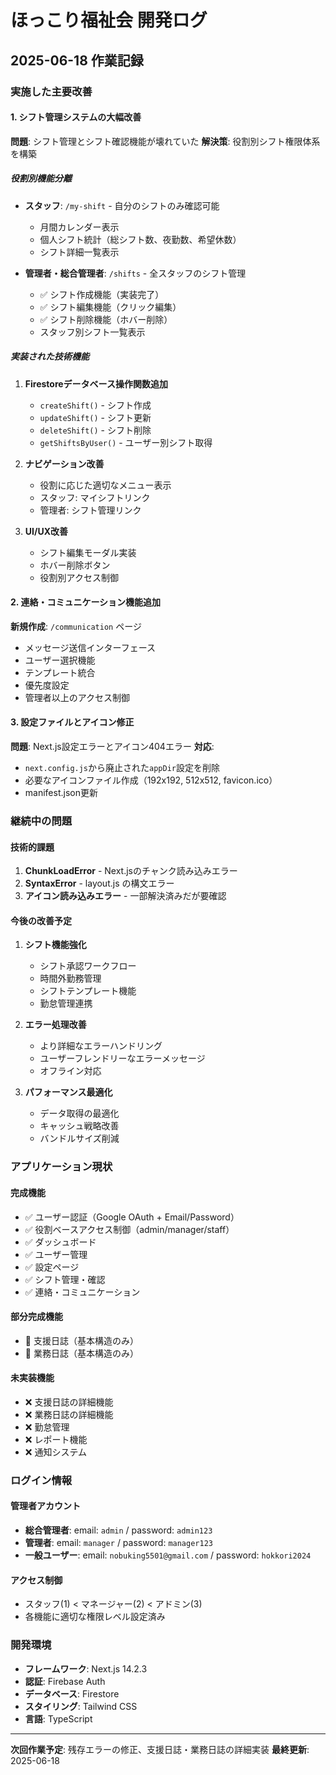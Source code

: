 # ほっこり福祉会 開発ログ

## 2025-06-18 作業記録

### 実施した主要改善

#### 1. シフト管理システムの大幅改善
**問題**: シフト管理とシフト確認機能が壊れていた
**解決策**: 役割別シフト権限体系を構築

##### 役割別機能分離
- **スタッフ**: `/my-shift` - 自分のシフトのみ確認可能
  - 月間カレンダー表示
  - 個人シフト統計（総シフト数、夜勤数、希望休数）
  - シフト詳細一覧表示

- **管理者・総合管理者**: `/shifts` - 全スタッフのシフト管理
  - ✅ シフト作成機能（実装完了）
  - ✅ シフト編集機能（クリック編集）
  - ✅ シフト削除機能（ホバー削除）
  - スタッフ別シフト一覧表示

##### 実装された技術機能
1. **Firestoreデータベース操作関数追加**
   - `createShift()` - シフト作成
   - `updateShift()` - シフト更新
   - `deleteShift()` - シフト削除
   - `getShiftsByUser()` - ユーザー別シフト取得

2. **ナビゲーション改善**
   - 役割に応じた適切なメニュー表示
   - スタッフ: マイシフトリンク
   - 管理者: シフト管理リンク

3. **UI/UX改善**
   - シフト編集モーダル実装
   - ホバー削除ボタン
   - 役割別アクセス制御

#### 2. 連絡・コミュニケーション機能追加
**新規作成**: `/communication` ページ
- メッセージ送信インターフェース
- ユーザー選択機能
- テンプレート統合
- 優先度設定
- 管理者以上のアクセス制御

#### 3. 設定ファイルとアイコン修正
**問題**: Next.js設定エラーとアイコン404エラー
**対応**:
- `next.config.js`から廃止された`appDir`設定を削除
- 必要なアイコンファイル作成（192x192, 512x512, favicon.ico）
- manifest.json更新

### 継続中の問題

#### 技術的課題
1. **ChunkLoadError** - Next.jsのチャンク読み込みエラー
2. **SyntaxError** - layout.js の構文エラー
3. **アイコン読み込みエラー** - 一部解決済みだが要確認

#### 今後の改善予定
1. **シフト機能強化**
   - シフト承認ワークフロー
   - 時間外勤務管理
   - シフトテンプレート機能
   - 勤怠管理連携

2. **エラー処理改善**
   - より詳細なエラーハンドリング
   - ユーザーフレンドリーなエラーメッセージ
   - オフライン対応

3. **パフォーマンス最適化**
   - データ取得の最適化
   - キャッシュ戦略改善
   - バンドルサイズ削減

### アプリケーション現状

#### 完成機能
- ✅ ユーザー認証（Google OAuth + Email/Password）
- ✅ 役割ベースアクセス制御（admin/manager/staff）
- ✅ ダッシュボード
- ✅ ユーザー管理
- ✅ 設定ページ
- ✅ シフト管理・確認
- ✅ 連絡・コミュニケーション

#### 部分完成機能
- 🔄 支援日誌（基本構造のみ）
- 🔄 業務日誌（基本構造のみ）

#### 未実装機能
- ❌ 支援日誌の詳細機能
- ❌ 業務日誌の詳細機能
- ❌ 勤怠管理
- ❌ レポート機能
- ❌ 通知システム

### ログイン情報

#### 管理者アカウント
- **総合管理者**: email: `admin` / password: `admin123`
- **管理者**: email: `manager` / password: `manager123`
- **一般ユーザー**: email: `nobuking5501@gmail.com` / password: `hokkori2024`

#### アクセス制御
- スタッフ(1) < マネージャー(2) < アドミン(3)
- 各機能に適切な権限レベル設定済み

### 開発環境
- **フレームワーク**: Next.js 14.2.3
- **認証**: Firebase Auth
- **データベース**: Firestore
- **スタイリング**: Tailwind CSS
- **言語**: TypeScript

---

**次回作業予定**: 残存エラーの修正、支援日誌・業務日誌の詳細実装
**最終更新**: 2025-06-18